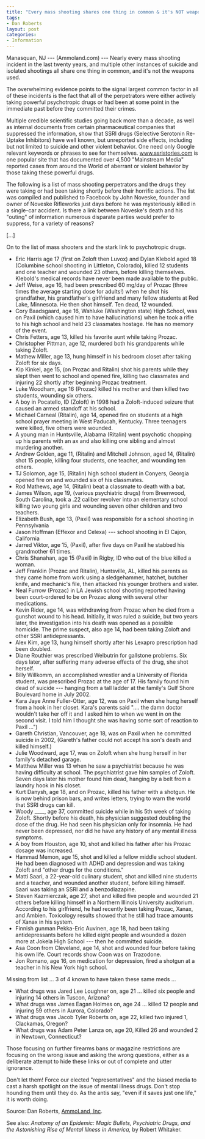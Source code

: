 ```yaml
---
title: "Every mass shooting shares one thing in common & it's NOT weapons"
tags:
- Dan Roberts
layout: post
categories:
- Information
---
```


Manasquan, NJ --- (Ammoland.com) --- Nearly every mass shooting incident in the last twenty years, and multiple other instances of suicide and isolated shootings all share one thing in common, and it's not the weapons used.

The overwhelming evidence points to the signal largest common factor in all of these incidents is the fact that all of the perpetrators were either actively taking powerful psychotropic drugs or had been at some point in the immediate past before they committed their crimes.

Multiple credible scientific studies going back more than a decade, as well as internal documents from certain pharmaceutical companies that suppressed the information, show that SSRI drugs (Selective Serotonin Re-Uptake Inhibitors) have well known, but unreported side effects, including but not limited to suicide and other violent behavior. One need only Google relevant keywords or phrases to see for themselves. www.ssristories.com is one popular site that has documented over 4,500 "Mainstream Media" reported cases from around the World of aberrant or violent behavior by those taking these powerful drugs.

The following is a list of mass shooting perpetrators and the drugs they were taking or had been taking shortly before their horrific actions. The list was compiled and published to Facebook by John Noveske, founder and owner of Noveske Rifleworks just days before he was mysteriously killed in a single-car accident. Is there a link between Noveske's death and his "outing" of information numerous disparate parties would prefer to suppress, for a variety of reasons?

\[...\]

On to the list of mass shooters and the stark link to psychotropic drugs.

- Eric Harris age 17 (first on Zoloft then Luvox) and Dylan Klebold aged 18 (Columbine school shooting in Littleton, Colorado), killed 12 students and one teacher and wounded 23 others, before killing themselves. Klebold's medical records have never been made available to the public.
- Jeff Weise, age 16, had been prescribed 60 mg/day of Prozac (three times the average starting dose for adults!) when he shot his grandfather, his grandfather's girlfriend and many fellow students at Red Lake, Minnesota. He then shot himself. Ten dead, 12 wounded.
- Cory Baadsgaard, age 16, Wahluke (Washington state) High School, was on Paxil (which caused him to have hallucinations) when he took a rifle to his high school and held 23 classmates hostage. He has no memory of the event.
- Chris Fetters, age 13, killed his favorite aunt while taking Prozac.
- Christopher Pittman, age 12, murdered both his grandparents while taking Zoloft.
- Mathew Miller, age 13, hung himself in his bedroom closet after taking Zoloft for six days.
- Kip Kinkel, age 15, (on Prozac and Ritalin) shot his parents while they slept then went to school and opened fire, killing two classmates and injuring 22 shortly after beginning Prozac treatment.
- Luke Woodham, age 16 (Prozac) killed his mother and then killed two students, wounding six others.
- A boy in Pocatello, ID (Zoloft) in 1998 had a Zoloft-induced seizure that caused an armed standoff at his school.
- Michael Carneal (Ritalin), age 14, opened fire on students at a high school prayer meeting in West Paducah, Kentucky. Three teenagers were killed, five others were wounded.
- A young man in Huntsville, Alabama (Ritalin) went psychotic chopping up his parents with an ax and also killing one sibling and almost murdering another.
- Andrew Golden, age 11, (Ritalin) and Mitchell Johnson, aged 14, (Ritalin) shot 15 people, killing four students, one teacher, and wounding ten others.
- TJ Solomon, age 15, (Ritalin) high school student in Conyers, Georgia opened fire on and wounded six of his classmates.
- Rod Mathews, age 14, (Ritalin) beat a classmate to death with a bat.
- James Wilson, age 19, (various psychiatric drugs) from Breenwood, South Carolina, took a .22 caliber revolver into an elementary school killing two young girls and wounding seven other children and two teachers.
- Elizabeth Bush, age 13, (Paxil) was responsible for a school shooting in Pennsylvania
- Jason Hoffman (Effexor and Celexa) --- school shooting in El Cajon, California
- Jarred Viktor, age 15, (Paxil), after five days on Paxil he stabbed his grandmother 61 times.
- Chris Shanahan, age 15 (Paxil) in Rigby, ID who out of the blue killed a woman.
- Jeff Franklin (Prozac and Ritalin), Huntsville, AL, killed his parents as they came home from work using a sledgehammer, hatchet, butcher knife, and mechanic's file, then attacked his younger brothers and sister.
- Neal Furrow (Prozac) in LA Jewish school shooting reported having been court-ordered to be on Prozac along with several other medications.
- Kevin Rider, age 14, was withdrawing from Prozac when he died from a gunshot wound to his head. Initially, it was ruled a suicide, but two years later, the investigation into his death was opened as a possible homicide. The prime suspect, also age 14, had been taking Zoloft and other SSRI antidepressants.
- Alex Kim, age 13, hung himself shortly after his Lexapro prescription had been doubled.
- Diane Routhier was prescribed Welbutrin for gallstone problems. Six days later, after suffering many adverse effects of the drug, she shot herself.
- Billy Willkomm, an accomplished wrestler and a University of Florida student, was prescribed Prozac at the age of 17. His family found him dead of suicide --- hanging from a tall ladder at the family's Gulf Shore Boulevard home in July 2002.
- Kara Jaye Anne Fuller-Otter, age 12, was on Paxil when she hung herself from a hook in her closet. Kara's parents said ".... the damn doctor wouldn't take her off it and I asked him to when we went in on the second visit. I told him I thought she was having some sort of reaction to Paxil ...")
- Gareth Christian, Vancouver, age 18, was on Paxil when he committed suicide in 2002, (Gareth's father could not accept his son's death and killed himself.)
- Julie Woodward, age 17, was on Zoloft when she hung herself in her family's detached garage.
- Matthew Miller was 13 when he saw a psychiatrist because he was having difficulty at school. The psychiatrist gave him samples of Zoloft. Seven days later his mother found him dead, hanging by a belt from a laundry hook in his closet.
- Kurt Danysh, age 18, and on Prozac, killed his father with a shotgun. He is now behind prison bars, and writes letters, trying to warn the world that SSRI drugs can kill.
- Woody \_\_\_\_, age 37, committed suicide while in his 5th week of taking Zoloft. Shortly before his death, his physician suggested doubling the dose of the drug. He had seen his physician only for insomnia. He had never been depressed, nor did he have any history of any mental illness symptoms.
- A boy from Houston, age 10, shot and killed his father after his Prozac dosage was increased.
- Hammad Memon, age 15, shot and killed a fellow middle school student. He had been diagnosed with ADHD and depression and was taking Zoloft and "other drugs for the conditions."
- Matti Saari, a 22-year-old culinary student, shot and killed nine students and a teacher, and wounded another student, before killing himself. Saari was taking an SSRI and a benzodiazapine.
- Steven Kazmierczak, age 27, shot and killed five people and wounded 21 others before killing himself in a Northern Illinois University auditorium. According to his girlfriend, he had recently been taking Prozac, Xanax, and Ambien. Toxicology results showed that he still had trace amounts of Xanax in his system.
- Finnish gunman Pekka-Eric Auvinen, age 18, had been taking antidepressants before he killed eight people and wounded a dozen more at Jokela High School --- then he committed suicide.
- Asa Coon from Cleveland, age 14, shot and wounded four before taking his own life. Court records show Coon was on Trazodone.
- Jon Romano, age 16, on medication for depression, fired a shotgun at a teacher in his New York high school.

Missing from list ... 3 of 4 known to have taken these same meds ...

- What drugs was Jared Lee Loughner on, age 21 ... killed six people and injuring 14 others in Tuscon, Arizona?
- What drugs was James Eagan Holmes on, age 24 ... killed 12 people and injuring 59 others in Aurora, Colorado?
- What drugs was Jacob Tyler Roberts on, age 22, killed two injured 1, Clackamas, Oregon?
- What drugs was Adam Peter Lanza on, age 20, Killed 26 and wounded 2 in Newtown, Connecticut?

Those focusing on further firearms bans or magazine restrictions are focusing on the wrong issue and asking the wrong questions, either as a deliberate attempt to hide these links or out of complete and utter ignorance.

Don't let them! Force our elected "representatives" and the biased media to cast a harsh spotlight on the issue of mental illness drugs. Don't stop hounding them until they do. As the antis say, "even if it saves just one life," it is worth doing.

Source: Dan Roberts, [AmmoLand, Inc](https://www.ammoland.com/).

See also: *Anatomy of an Epidemic: Magic Bullets, Psychiatric Drugs, and the Astonishing Rise of Mental Illness in America,* by Robert Whitaker.
